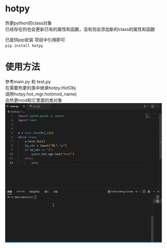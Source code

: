 # hotpy
热更python的class对象  
已经存在的也会更新已有的属性和函数，没有则会添加新的class的属性和函数

已提供pip安装 项目中引用即可  
`pip install hotpy`

# 使用方法  
参考main.py 和 test,py  
在需要热更的类中继承hotpy.HotObj  
调用hotpy.hot_mgr.hot(mod_name)  
会热更mod和它里面的类对象  
![](https://github.com/huangwenzi/hotpy/blob/main/img/hotpy_test.gif)

